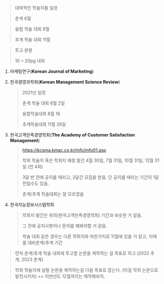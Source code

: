 







> 대략적인 학술지들 일정
>
> 춘계 6월
>
> 융합 학술 대회 8월
>
> 추계 학술 대회 11월



> 투고 분량
>
> 10 ~ 20pg 내외

1. 마케팅연구(**Korean Journal of Marketing**)

2. 한국경영과학회(**Korean Management Science Review**)

   > 2021년 일정
   >
   > 춘계 학술 대회 6월 2일
   >
   > 융합학술대회 8월 16
   >
   > 추계학술대회 11월 26일

3. 한국고객만족경영학회(**The Academy of Customer Satisfaction Management**)

   > https://kcsma.kmac.co.kr/info/info01.asp
   >
   > 학회 학술지 혹은 학회지 예정 발간 4월 30일, 7월 31일, 10월 31일, 12월 31일 (연 4회)
   >
   > 3달 반 전에 공지를 때리고, 2달간 모집을 받음, 단 공지를 때리는 기간이 1달전일수도 있음.
   >
   > 
   >
   > 춘계/추계 학술대회는 잘 모르겠음

4. 한국지능정보시스템학회

   > 학회지 발간은 위의(한국고객만족경영학회) 기간과 비슷한 거 같음.
   >
   > 그 전에 공지사항이나 문의를 해봐야할 거 같음.
   >
   > 
   >
   > 학술 대회 같은 경우는 다른 학회지와 마찬가지로 11월에 있을 거 같고, 이때를 대비춘계/추계 기간

   











> 먼저 춘계/추계 학술 대회에 투고할 논문을 제작하는 걸 목표로 하고 (2022 추계, 2023 춘계)
>
> 학회 학술지에 실릴 논문을 제작하는걸 다음 목표로 잡는다. (이걸 학위 논문으로 발전시키자) => 이번년도 12월까지는 제작해보자.





